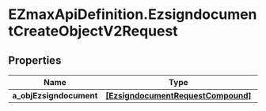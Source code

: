 # EZmaxApiDefinition.EzsigndocumentCreateObjectV2Request

## Properties

Name | Type | Description | Notes
------------ | ------------- | ------------- | -------------
**a_objEzsigndocument** | [**[EzsigndocumentRequestCompound]**](EzsigndocumentRequestCompound.md) |  | 


